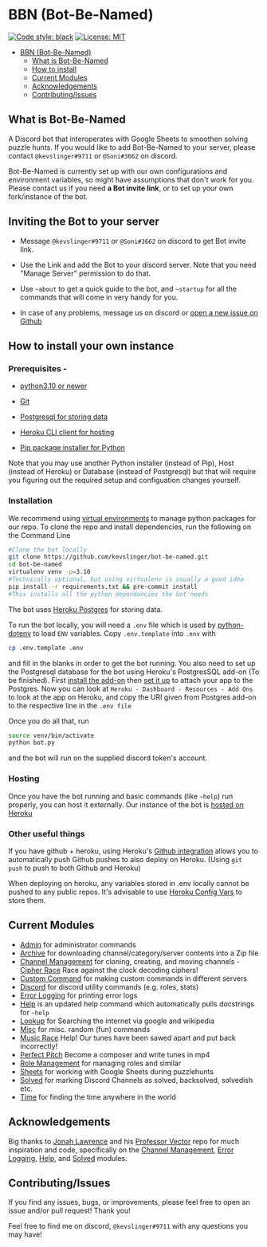 # BBN (Bot-Be-Named)
[![Code style: black](https://img.shields.io/badge/code%20style-black-000000.svg)](https://github.com/psf/black)
[![License: MIT](https://img.shields.io/badge/License-MIT-yellow.svg)](https://opensource.org/licenses/MIT)

- [BBN (Bot-Be-Named)](#bbn-bot-be-named)
  - [What is Bot-Be-Named](#what-is-bot-be-named)
  - [How to install](#how-to-install)
  - [Current Modules](#current-modules)
  - [Acknowledgements](#acknowledgements)
  - [Contributing/Issues](#contributingissues)

## What is Bot-Be-Named

A Discord bot that interoperates with Google Sheets to smoothen solving puzzle hunts. 
If you would like to add Bot-Be-Named to your server, please contact `@kevslinger#9711` or `@Soni#3662` on discord. 

Bot-Be-Named is currently set up with our own configurations and environment variables, so might have assumptions that don't work for you. Please contact us if you need **a Bot invite link**, or to set up your own fork/instance of the bot.

## Inviting the Bot to your server

- Message `@kevslinger#9711` or `@Soni#3662` on discord to get Bot invite link.

- Use the Link and add the Bot to your discord server. Note that you need "Manage Server" permission to do that.

- Use `~about` to get a quick guide to the bot, and `~startup` for all the commands that will come in very handy for you.

- In case of any problems, message us on discord or [open a new issue on Github](https://github.com/kevslinger/bot-be-named/issues/new)

## How to install your own instance

### Prerequisites - 

- [python3.10 or newer](https://realpython.com/installing-python/)

- [Git](https://github.com/git-guides/install-git)

- [Postgresql for storing data](https://www.postgresql.org/download/)

- [Heroku CLI client for hosting](https://medium.com/analytics-vidhya/how-to-install-heroku-cli-in-windows-pc-e3cf9750b4ae)

- [Pip package installer for Python](https://phoenixnap.com/kb/install-pip-windows)

Note that you may use another Python installer (instead of Pip), Host (instead of Heroku) or Database (instead of Postgresql) but that will require you figuring out the required setup and configuation changes yourself.

### Installation

We recommend using [virtual environments](https://docs.python.org/3/tutorial/venv.html) to manage python packages for our repo. To clone the repo and install dependencies, run the following on the Command Line

```bash
#Clone the bot locally
git clone https://github.com/kevslinger/bot-be-named.git
cd bot-be-named
virtualenv venv -p=3.10 
#Technically optional, but using virtualenv is usually a good idea
pip install -r requirements.txt && pre-commit install
#This installs all the python dependancies the bot needs
```

The bot uses [Heroku Postgres](https://www.heroku.com/postgres) for storing data.

To run the bot locally, you will need a `.env` file which is used by [python-dotenv](https://github.com/theskumar/python-dotenv) to load `ENV` variables. Copy `.env.template` into `.env` with  

```bash
cp .env.template .env
```

and fill in the blanks in order to get the bot running. You also need to set up the Postgresql database for the bot using Heroku's PostgresSQL add-on (To be finished). First [install the add-on](https://elements.heroku.com/addons/heroku-postgresql) then [set it up](https://devcenter.heroku.com/articles/heroku-postgresql) to attach your app to the Postgres. Now you can look at `Heroku - Dashboard - Resources - Add Ons` to look at the app on Heroku, and copy the URI given from Postgres add-on to the respective line in the `.env file`

Once you do all that, run


```bash
source venv/bin/activate
python bot.py
```

and the bot will run on the supplied discord token's account.

### Hosting

Once you have the bot running and basic commands (like `~help`) run properly, you can host it externally. Our instance of the bot is [hosted on Heroku](https://medium.com/@linda0511ny/create-host-a-discord-bot-with-heroku-in-5-min-5cb0830d0ff2)


### Other useful things

If you have github + heroku, using Heroku's [Github integration](https://devcenter.heroku.com/articles/github-integration) allows you to automatically push Github pushes to also deploy on Heroku. (Using `git push` to push to both Github and Heroku)

When deploying on heroku, any variables stored in .env locally cannot be pushed to any public repos. It's advisable to use [Heroku Config Vars](https://devcenter.heroku.com/articles/config-vars) to store them.

## Current Modules

- [Admin](./modules/admin) for administrator commands
- [Archive](./modules/archive) for downloading channel/category/server contents into a Zip file
- [Channel Management](./modules/channel_management) for cloning, creating, and moving channels - [Cipher Race](modules/cipher_race) Race against the clock decoding ciphers!
- [Custom Command](./modules/custom_command) for making custom commands in different servers
- [Discord](modules/discord) for discord utility commands (e.g. roles, stats)
- [Error Logging](./modules/error_logging) for printing error logs
- [Help](./modules/help) is an updated help command which automatically pulls docstrings for `~help`
- [Lookup](./modules/lookup) for Searching the internet via google and wikipedia
- [Misc](./modules/misc) for misc. random (fun) commands
- [Music Race](./modules/music_race/) Help! Our tunes have been sawed apart and put back incorrectly!
- [Perfect Pitch](./modules/perfect_pitch) Become a composer and write tunes in mp4
- [Role Management](./modules/role_management) for managing roles and similar
- [Sheets](./modules/sheets) for working with Google Sheets during puzzlehunts
- [Solved](./modules/solved) for marking Discord Channels as solved, backsolved, solvedish etc.
- [Time](./modules/time) for finding the time anywhere in the world

## Acknowledgements

Big thanks to [Jonah Lawrence](https://github.com/DenverCoder1) and his [Professor Vector](https://github.com/DenverCoder1/professor-vector-discord-bot)
repo for much inspiration and code, specifically on the [Channel Management](./modules/channel_management), [Error Logging](./modules/error_logging), [Help](./modules/help), and [Solved](./modules/solved) modules. 

## Contributing/Issues

If you find any issues, bugs, or improvements, please feel free to open an issue and/or pull request! Thank you!

Feel free to find me on discord, `@kevslinger#9711` with any questions you may have!
